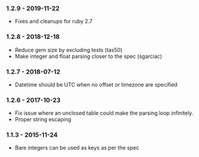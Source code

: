 ### 1.2.9 - 2019-11-22

* Fixes and cleanups for ruby 2.7

### 1.2.8 - 2018-12-18

* Reduce gem size by excluding tests (tas50)
* Make integer and float parsing closer to the spec (sgarciac)

### 1.2.7 - 2018-07-12

* Datetime should be UTC when no offset or timezone are specified

### 1.2.6 - 2017-10-23

* Fix issue where an unclosed table could make the parsing loop infinitely.
* Proper string escaping

### 1.1.3 - 2015-11-24

* Bare integers can be used as keys as per the spec
